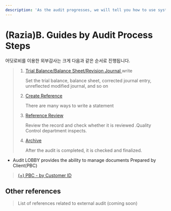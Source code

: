 ```yaml
---
description: 'As the audit progresses, we will tell you how to use system.'
---
```


# \(Razia\)B. Guides by Audit Process Steps

어딧로비를 이용한 외부감사는 크게 다음과 같은 순서로 진행됩니다.

> 1. [Trial Balance/Balance Sheet/Revision Journal ](https://github.com/datalobby/AuditLobbyUserGuide-KR/tree/993aca7456df12f5bd23917686f32391dcbd42b4/undefined-2/guide-by-scenario/3.-...) write
>
>    Set the trial balance, balance sheet, corrected journal entry, unreflected modified journal, and so on
>
> 2. [Create Reference](https://github.com/datalobby/AuditLobbyUserGuide-KR/tree/993aca7456df12f5bd23917686f32391dcbd42b4/undefined-2/guide-by-scenario/4.)
>
>    There are many ways to write a statement
>
> 3. [ Reference Review](https://github.com/datalobby/AuditLobbyUserGuide-KR/tree/993aca7456df12f5bd23917686f32391dcbd42b4/undefined-2/guide-by-scenario/5.-review)
>
>    Review the record and check whether it is reviewed .Quality Control department inspects.
>
> 4. [Archive](https://github.com/datalobby/AuditLobbyUserGuide-KR/tree/993aca7456df12f5bd23917686f32391dcbd42b4/undefined-2/guide-by-scenario/6.)
>
>    After the audit is completed, it is checked and finalized.

* Audit LOBBY provides the ability to manage documents Prepared by Client\(PBC\)

> [\(+\) PBC - by Customer ID](+-pbc.md)

## Other references

> List of references related to external audit \(coming soon\)

